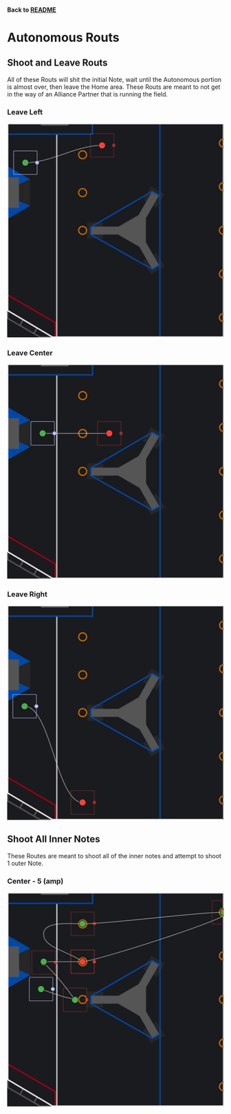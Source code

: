 #### Back to [README](/README.md)

# Autonomous Routs

## Shoot and Leave Routs
All of these Routs will shit the initial Note, wait until the Autonomous portion is almost over, then leave the Home area.
These Routs are meant to not get in the way of an Alliance Partner that is running the field.

### Leave Left
![Route Image](imgs/Leave%20Left.jpg)

### Leave Center
![Route Image](imgs/Leave%20Center.jpg)

### Leave Right
![Route Image](imgs/Leave%20Right.jpg)

## Shoot All Inner Notes
These Routes are meant to shoot all of the inner notes and attempt to shoot 1 outer Note.

### Center - 5 (amp)
![Route Image](imgs/Center%20-%205%20(amp).jpg)
